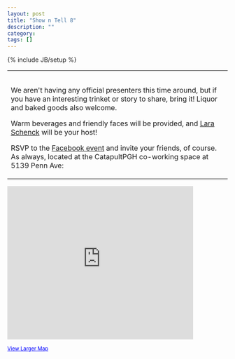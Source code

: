 ```yaml
---
layout: post
title: "Show n Tell 8"
description: ""
category: 
tags: []
---
```

{% include JB/setup %}

<table class="mvm uiGrid" cellspacing="0" cellpadding="0">
<tbody>
<tr>
<td class="vTop">
<p><img src="/storage/show-n-tell.jpg?__SQUARESPACE_CACHEVERSION=1356979405850" alt="" /></p>
<p><span class="fsl">We aren't having any official presenters this time around, but if you have an interesting trinket or story to share, bring it! Liquor and baked goods also welcome.</span></p>
<p><span class="full-image-block ssNonEditable">Warm beverages and friendly faces will be provided, and <a href="http://notlaura.com">Lara Schenck</a> will be your host!&nbsp;</span></p>
<p><span class="fsl"><span class="full-image-block ssNonEditable"><span><img src="/storage/mulled-wine2.jpeg?__SQUARESPACE_CACHEVERSION=1356979436954" alt="" /></span></span><br />RSVP to the <a href="https://www.facebook.com/events/421031907966845/">Facebook event</a> and invite your friends, of course. As always, located at the CatapultPGH co-working space at 5139 Penn Ave:</span></p>
</td>
</tr>
</tbody>
</table>
<p><iframe width="425" height="350" frameborder="0" scrolling="no" marginheight="0" marginwidth="0" src="https://www.google.com/maps?f=q&amp;source=s_q&amp;hl=en&amp;geocode=&amp;q=5139+Penn+Ave,+Pittsburgh,+PA&amp;aq=0&amp;oq=5139+penn+&amp;sll=40.431368,-79.9805&amp;sspn=0.265774,0.22934&amp;ie=UTF8&amp;hq=&amp;hnear=5139+Penn+Ave,+Pittsburgh,+Allegheny,+Pennsylvania+15224&amp;t=m&amp;z=14&amp;ll=40.464869,-79.941419&amp;output=embed"></iframe></p>
<p><small><a style="color: #0000ff; text-align: left;" href="https://www.google.com/maps?f=q&amp;source=embed&amp;hl=en&amp;geocode=&amp;q=5139+Penn+Ave,+Pittsburgh,+PA&amp;aq=0&amp;oq=5139+penn+&amp;sll=40.431368,-79.9805&amp;sspn=0.265774,0.22934&amp;ie=UTF8&amp;hq=&amp;hnear=5139+Penn+Ave,+Pittsburgh,+Allegheny,+Pennsylvania+15224&amp;t=m&amp;z=14&amp;ll=40.464869,-79.941419">View Larger Map</a></small></p>
